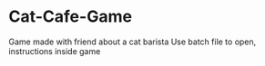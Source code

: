 # Cat-Cafe-Game
Game made with friend about a cat barista
Use batch file to open, instructions inside game
